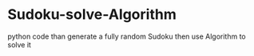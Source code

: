 # Sudoku-solve-Algorithm
python code than generate a fully random Sudoku then use Algorithm to solve it
